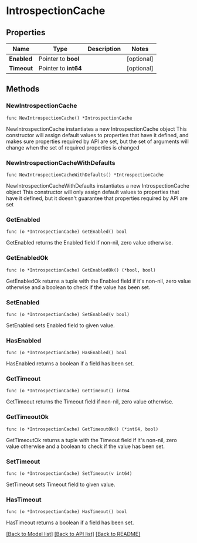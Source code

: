 # IntrospectionCache

## Properties

Name | Type | Description | Notes
------------ | ------------- | ------------- | -------------
**Enabled** | Pointer to **bool** |  | [optional] 
**Timeout** | Pointer to **int64** |  | [optional] 

## Methods

### NewIntrospectionCache

`func NewIntrospectionCache() *IntrospectionCache`

NewIntrospectionCache instantiates a new IntrospectionCache object
This constructor will assign default values to properties that have it defined,
and makes sure properties required by API are set, but the set of arguments
will change when the set of required properties is changed

### NewIntrospectionCacheWithDefaults

`func NewIntrospectionCacheWithDefaults() *IntrospectionCache`

NewIntrospectionCacheWithDefaults instantiates a new IntrospectionCache object
This constructor will only assign default values to properties that have it defined,
but it doesn't guarantee that properties required by API are set

### GetEnabled

`func (o *IntrospectionCache) GetEnabled() bool`

GetEnabled returns the Enabled field if non-nil, zero value otherwise.

### GetEnabledOk

`func (o *IntrospectionCache) GetEnabledOk() (*bool, bool)`

GetEnabledOk returns a tuple with the Enabled field if it's non-nil, zero value otherwise
and a boolean to check if the value has been set.

### SetEnabled

`func (o *IntrospectionCache) SetEnabled(v bool)`

SetEnabled sets Enabled field to given value.

### HasEnabled

`func (o *IntrospectionCache) HasEnabled() bool`

HasEnabled returns a boolean if a field has been set.

### GetTimeout

`func (o *IntrospectionCache) GetTimeout() int64`

GetTimeout returns the Timeout field if non-nil, zero value otherwise.

### GetTimeoutOk

`func (o *IntrospectionCache) GetTimeoutOk() (*int64, bool)`

GetTimeoutOk returns a tuple with the Timeout field if it's non-nil, zero value otherwise
and a boolean to check if the value has been set.

### SetTimeout

`func (o *IntrospectionCache) SetTimeout(v int64)`

SetTimeout sets Timeout field to given value.

### HasTimeout

`func (o *IntrospectionCache) HasTimeout() bool`

HasTimeout returns a boolean if a field has been set.


[[Back to Model list]](../README.md#documentation-for-models) [[Back to API list]](../README.md#documentation-for-api-endpoints) [[Back to README]](../README.md)


